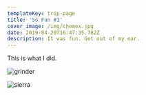 ```yaml
---
templateKey: trip-page
title: 'So Fun #1'
cover_image: /img/chemex.jpg
date: 2019-04-20T16:47:35.782Z
description: It was fun. Get out of my ear.
---
```

This is what I did.

![grinder](/img/blog-index.jpg "Coffee Grinder")

![sierra](/img/sierra.jpg "Sierra")